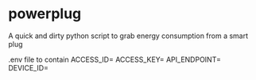 # powerplug

A quick and dirty python script to grab energy consumption from a smart plug

.env file to contain
ACCESS_ID=<your access ID here>
ACCESS_KEY=<your client secret here>
API_ENDPOINT=<the Tuya URL for your selected country>
DEVICE_ID=<the Tuya device ID>
